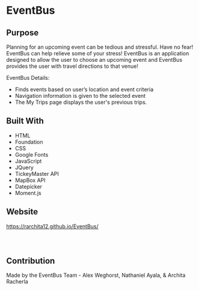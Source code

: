 # EventBus

## Purpose

Planning for an upcoming event can be tedious and stressful. Have no fear! EventBus can help relieve some of your stress! EventBus is an application designed to allow the user to choose an upcoming event and EventBus provides the user with travel directions to that venue!

EventBus Details:

- Finds events based on user’s location and event criteria
- Navigation information is given to the selected event
- The My Trips page displays the user's previous trips.

## Built With

- HTML
- Foundation
- CSS
- Google Fonts
- JavaScript
- JQuery
- TickeyMaster API
- MapBox API
- Datepicker
- Moment.js

## Website

https://rarchita12.github.io/EventBus/
![]()

![]()

![]()

![]()

## Contribution

Made by the EventBus Team - Alex Weghorst, Nathaniel Ayala, & Archita Racherla
